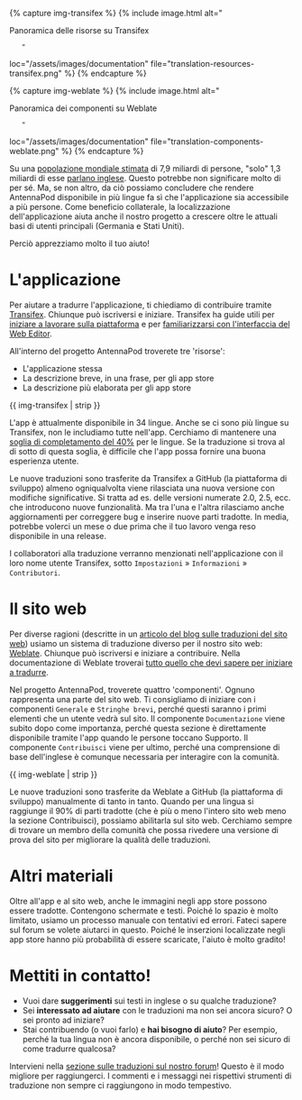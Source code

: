 {% capture img-transifex %} {% include image.html alt="

Panoramica delle risorse su Transifex

       "

loc="/assets/images/documentation" file="translation-resources-transifex.png" %}
{% endcapture %}

{% capture img-weblate %} {% include image.html alt="

Panoramica dei componenti su Weblate

       "

loc="/assets/images/documentation" file="translation-components-weblate.png" %}
{% endcapture %}

Su una [popolazione mondiale stimata](https://it.wikipedia.org/wiki/Popolazione_mondiale)
di 7,9 miliardi di persone, "solo" 1,3 miliardi di esse [parlano inglese](https://www.ethnologue.com/guides/ethnologue200).
Questo potrebbe non significare molto di per sé. Ma, se non altro, da ciò
possiamo concludere che rendere AntennaPod disponibile in più lingue fa sì che
l'applicazione sia accessibile a più persone. Come beneficio collaterale, la
localizzazione dell'applicazione aiuta anche il nostro progetto a crescere oltre
le attuali basi di utenti principali (Germania e Stati Uniti).

Perciò apprezziamo molto il tuo aiuto!

# L'applicazione

Per aiutare a tradurre l'applicazione, ti chiediamo di contribuire tramite
[Transifex](https://www.transifex.com/antennapod/antennapod/). Chiunque può
iscriversi e iniziare. Transifex ha guide utili per [iniziare a lavorare
sulla piattaforma](https://docs.transifex.com/getting-started-1/translators) e
per [familiarizzarsi con l'interfaccia del Web Editor](https://docs.transifex.com/translation/translating-with-the-web-editor).

All'interno del progetto AntennaPod troverete tre 'risorse':

- L'applicazione stessa
- La descrizione breve, in una frase, per gli app store
- La descrizione più elaborata per gli app store

{{ img-transifex | strip }}

L'app è attualmente disponibile in 34 lingue. Anche se ci sono più lingue su
Transifex, non le includiamo tutte nell'app. Cerchiamo di mantenere una [soglia
di completamento del 40%](https://github.com/AntennaPod/AntennaPod/pull/4112)
per le lingue. Se la traduzione si trova al di sotto di questa soglia, è
difficile che l'app possa fornire una buona esperienza utente.

Le nuove traduzioni sono trasferite da Transifex a GitHub (la piattaforma di
sviluppo) almeno ogniqualvolta viene rilasciata una nuova versione con modifiche
significative. Si tratta ad es. delle versioni numerate 2.0, 2.5, ecc. che
introducono nuove funzionalità. Ma tra l'una e l'altra rilasciamo anche
aggiornamenti per correggere bug e inserire nuove parti tradotte. In media,
potrebbe volerci un mese o due prima che il tuo lavoro venga reso disponibile in
una release.

I collaboratori alla traduzione verranno menzionati nell'applicazione con il
loro nome utente Transifex, sotto `Impostazioni` » `Informazioni` »
`Contributori`.

# Il sito web

Per diverse ragioni (descritte in un [articolo del blog sulle traduzioni del
sito web](/blog/2022/01/website-translations)) usiamo un sistema di traduzione
diverso per il nostro sito web: [Weblate](https://hosted.weblate.org/projects/antennapod/).
Chiunque può iscriversi e iniziare a contribuire. Nella documentazione di
Weblate troverai [tutto quello che devi sapere per iniziare a tradurre](https://docs.weblate.org/en/latest/user/translating.html).

Nel progetto AntennaPod, troverete quattro 'componenti'. Ognuno rappresenta una
parte del sito web. Ti consigliamo di iniziare con i componenti `Generale` e
`Stringhe brevi`, perché questi saranno i primi elementi che un utente vedrà sul
sito. Il componente `Documentazione` viene subito dopo come importanza, perché
questa sezione è direttamente disponibile tramite l'app quando le persone
toccano Supporto. Il componente `Contribuisci` viene per ultimo, perché una
comprensione di base dell'inglese è comunque necessaria per interagire con la
comunità.

{{ img-weblate | strip }}

Le nuove traduzioni sono trasferite da Weblate a GitHub (la piattaforma di
sviluppo) manualmente di tanto in tanto. Quando per una lingua si raggiunge il
90% di parti tradotte (che è più o meno l'intero sito web meno la sezione
Contribuisci), possiamo abilitarla sul sito web. Cerchiamo sempre di trovare un
membro della comunità che possa rivedere una versione di prova del sito per
migliorare la qualità delle traduzioni.

# Altri materiali

Oltre all'app e al sito web, anche le immagini negli app store possono essere
tradotte. Contengono schermate e testi. Poiché lo spazio è molto limitato,
usiamo un processo manuale con tentativi ed errori. Fateci sapere sul forum se
volete aiutarci in questo. Poiché le inserzioni localizzate negli app store
hanno più probabilità di essere scaricate, l'aiuto è molto gradito!

# Mettiti in contatto!

* Vuoi dare **suggerimenti** sui testi in inglese o su qualche traduzione?
* Sei **interessato ad aiutare** con le traduzioni ma non sei ancora sicuro? O
sei pronto ad iniziare?
* Stai contribuendo (o vuoi farlo) e **hai bisogno di aiuto**? Per esempio,
perché la tua lingua non è ancora disponibile, o perché non sei sicuro di come
tradurre qualcosa?

Intervieni nella [sezione sulle traduzioni sul nostro forum](https://forum.antennapod.org/c/translations/11)!
Questo è il modo migliore per raggiungerci. I commenti e i messaggi nei
rispettivi strumenti di traduzione non sempre ci raggiungono in modo tempestivo.
